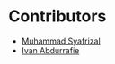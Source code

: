 # Contributors

- [Muhammad Syafrizal](https://github.com/ikaru19)
- [Ivan Abdurrafie](https://github.com/ivanabdurrafie)